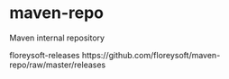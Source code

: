 # maven-repo
Maven internal repository

<repository>
    <id>floreysoft-releases</id>
    <url>https://github.com/floreysoft/maven-repo/raw/master/releases</url>
</repository>
